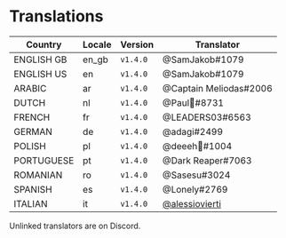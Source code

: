 # Translations

Country | Locale | Version | Translator
---|---|---|---
ENGLISH GB | en_gb | `v1.4.0` | @SamJakob#1079
ENGLISH US | en | `v1.4.0` | @SamJakob#1079
ARABIC | ar |  `v1.4.0` | @Captain Meliodas#2006
DUTCH | nl | `v1.4.0` | @Paul🐼#8731
FRENCH | fr | `v1.4.0` | @LEADERS03#6563
GERMAN | de | `v1.4.0` | @adagi#2499
POLISH | pl | `v1.4.0` | @deeeh👻#1004
PORTUGUESE | pt | `v1.4.0` | @Dark Reaper#7063
ROMANIAN | ro | `v1.4.0` | @Sasesu#3024
SPANISH | es | `v1.4.0` | @Lonely#2769
ITALIAN | it | `v1.4.0` | [@alessiovierti](https://github.com/alessiovierti)

Unlinked translators are on Discord.

